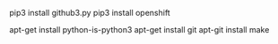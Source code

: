 pip3 install github3.py
pip3 install openshift

apt-get install python-is-python3
apt-get install git
apt-git install make